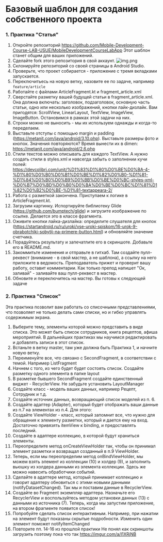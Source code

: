 # Базовый шаблон для создания собственного проекта

### 1. Практика "Статья"

1. Откройте репозиторий https://github.com/Mobile-Development-Course-LAB-USUE/MobileDevelopmentCourseLabApp
Этот шаблон станет общим для ваших приложений. 
2. Сделайте fork этого репозитория в свой аккаунт.
![img.png](readmeImg/img.png)
3. Склонируйте репозиторий со своей страницы в Android Studio. 
4. Проверьте, что проект собирается - приложение с тремя вкладками запускается. 
5. Переключитьесь на новую ветку, назовите ее по задаче, например `feature/article`
6. Работайте с файлами ArticleFragment.kt и fragment_article.xml
7. Сверстайте разметку вашей будущей статьи в fragment_article.xml.
Она должна включать: заголовок, подзаголовок, основную часть статьи, одно или несколько изображений, кнопки лайк-дизлайк.
Вам пригодятся: ScrollView, LinearLayout, TextView, ImageView, ImageButton. Остановимся в рамках этой задачи на них. 
8. Строки можно не выносить - мы их используем однажды и когда-то переделаем. 
9. Выставьте отступы с помощью margin и padding (https://metanit.com/java/android/3.10.php). Выставьте размеры фото и кнопок. 
Значения повторяются? Время вынести их в dimen: https://metanit.com/java/android/2.6.php
10. Стили текстов можно описывать для каждого TextView. А нужно создать стили в styles.xml и навсегда забыть о заполнении 
кучи полей: https://devcolibri.com/unit/%D1%83%D1%80%D0%BE%D0%BA-4-%D1%80%D0%B0%D0%B1%D0%BE%D1%82%D0%B0-%D1%81-%D1%84%D0%B0%D0%B9%D0%BB%D0%BE%D0%BC-styles-xml-%D0%B7%D0%BD%D0%B0%D0%BA%D0%BE%D0%BC%D1%81%D1%82%D0%B2%D0%BE-%D1%81-textappeara-2/
11. Работа с разметкой закончена. Приступаем к логике в ArticleFragment.kt. 
12. Загрузим картинку. Испортируйте библиотеку Glide (https://github.com/bumptech/glide) и загрузите изображение
по ссылке. Делается это в классе фрагмента. 
13. Оживите кнопки лайка-дизлайка: определите слушателя для кнопок (https://startandroid.ru/ru/uroki/vse-uroki-spiskom/16-urok-9-obrabotchiki-sobytij-na-primere-button.html)
и обновляйте значение счетчика.
14. Порадуйтесь результату и запечатлите его в скриншоте. Добавьте его в README.md.
15. Закоммитьте изменения и отправьте в гитхаб. Там создайте пулл-реквест (внимание - в свой мастер, а не шаблона),
а ссылку на него приложите в ведомость. Преподаватель прижет и проверит вашу работу, оставит комментарии. Как только 
препод напишет "Ок, заливай" - заливайте ваш пулл-реквест в мастер. 
16. Обновите и переключитесь на мастер. Вы готовы к следующей задаче

### 2. Практика "Список"

Эта практика позволит вам работать со списочными представлениями, что позволяет не только делать сами списки, но и гибко управлять содержимым экрана. 

1. Выберите тему, элементы которой можно представить в виде списка. Это может быть список сотрудников, книга рецептов, афиша мероприятий. В дальнейших практиках мы научимся редактировать и добавлять записи в этот список.
2. Встаньте в ветку master, там уже должна быть Практика 1, и начните новую ветку. 
3. Переименуйте все, что связано с SecondFragment, в соответствии с темой. Например ListFragment
4. Начнем с того, из чего будет будет состоять список. Создайте разметку одного элемента в папке layout
5. В разметке бывшего SecondFragment создайте единственный виджет - RecyclerView. Не забудьте установить LayoutManager
6. Создайте класс - модель ваших данных, например Рецепт, Сотрудник и т.д.
7. Создайте источник данных, возвращающий список моделей из п. 6.
8. Создайте адаптер (Adapter), который будет отображать ваши данные из п.7 на элементах из п.4. Для этого:
9. Создайте ViewHolder - класс, который запомнит все, что нужно для обращения к элементу разметки, который и дается ему на вход. Достаточно привязять itemView к binding, и предоставлять последний.
10. Создайте в адаптере коллекцию, в которой будут храниться элементы.
11. Переопределите метод onCreateViewHolder так, чтобы он принимал элемент разметки и возвращал созданный в п.9 ViewHolder.
12. Теперь, если мы переопределим метод onBindViewHolder, мы можем взять элемент из коллекции (10) и холдер (9), и заполнить вьюшку из холдера данными из элемента коллекции. Здесь же можно навесить обработчики событий.
13. Сделайте в адаптере метод, который принимает коллекцию и говорит адаптеру обновиться с этими новыми данными (notifyDatasetChanged). Так мы и поставим данные в RecyclerView.
14. Создайте во Fragment экземпляр адаптера. Назначьте его RecyclerView и воспользуйтесь методом установки данных (13) с данными из источника (7). Теперь, когда мы запустим приложение, на втором фрагменте появится список!
15. Попробуйте сделать список интерактивным. Например, при нажатии на элемент будут показаны скрытые подробности. Изменить один элемент поможет notifyItemChanged
16. Повторите пп. 14-16 из прошлой практики
Не понял как скриншоты загрузить поэтому пока что так https://imgur.com/a/l1XRjNB